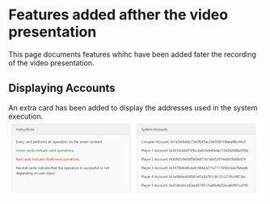 # Features added afther the video presentation
This page documents features whihc have been added fater the recording of the video presentation.

## Displaying Accounts
An extra card has been added to display the addresses used in the system execution.
![root_folder](../screenshots/system_accounts.jpg)